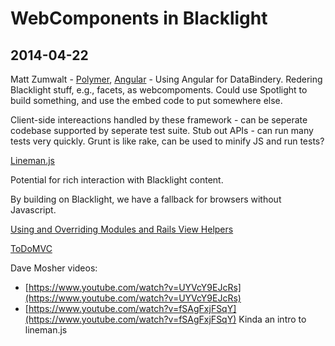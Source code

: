 # WebComponents in Blacklight
## 2014-04-22

Matt Zumwalt - [Polymer](http://www.polymer-project.org/), [Angular](https://angularjs.org/) - Using Angular for DataBindery. Redering Blacklight stuff, e.g., facets, as webcompoments. Could use Spotlight to build something, and use the embed code to put somewhere else.

Client-side intereactions handled by these framework - can be seperate codebase supported by seperate test suite. Stub out APIs - can run many tests very quickly. Grunt is like rake, can be used to minify JS and run tests?

[Lineman.js](http://linemanjs.com/)

Potential for rich interaction with Blacklight content.

By building on Blacklight, we have a fallback for browsers without Javascript.

[Using and Overriding Modules and Rails View Helpers](https://docs.google.com/document/d/1LIsDaPJPx-Ygbua4oW13HeglyUYzUhKfz3p_GUA_Lks/edit#heading=h.xsifxcqyn1k6)

[ToDoMVC](http://todomvc.com/)

Dave Mosher videos: 
* [https://www.youtube.com/watch?v=UYVcY9EJcRs](https://www.youtube.com/watch?v=UYVcY9EJcRs)
* [https://www.youtube.com/watch?v=fSAgFxjFSqY](https://www.youtube.com/watch?v=fSAgFxjFSqY) Kinda an intro to lineman.js
